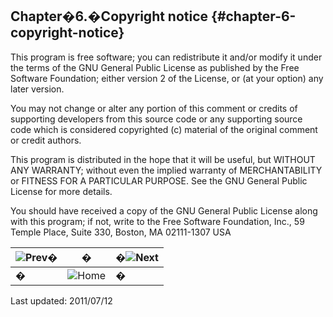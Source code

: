 ## Chapter�6.�Copyright notice {#chapter-6-copyright-notice}

This program is free software; you can redistribute it and/or modify it under the terms of the GNU General Public License as published by the Free Software Foundation; either version 2 of the License, or (at your option) any later version.

You may not change or alter any portion of this comment or credits of supporting developers from this source code or any supporting source code which is considered copyrighted (c) material of the original comment or credit authors.

This program is distributed in the hope that it will be useful, but WITHOUT ANY WARRANTY; without even the implied warranty of MERCHANTABILITY or FITNESS FOR A PARTICULAR PURPOSE. See the GNU General Public License for more details.

You should have received a copy of the GNU General Public License along with this program; if not, write to the Free Software Foundation, Inc., 59 Temple Place, Suite 330, Boston, MA 02111-1307 USA

| ![Prev](images\etc\prev.gif)� | � | �![Next](images\etc\next.gif) |
| --- | --- | --- |
| � | ![Home](images\etc\home.gif)  | � |

Last updated: 2011/07/12